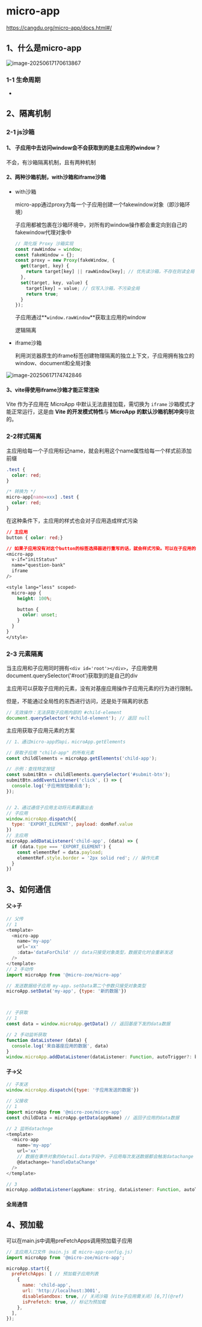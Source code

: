 # micro-app

https://cangdu.org/micro-app/docs.html#/

## 1、什么是micro-app

![image-20250617170613867](./assets/image-20250617170613867.png)

### 1-1 生命周期



- 

## 2、隔离机制

### 2-1 js沙箱

#### 1、 子应用中去访问window会不会获取到的是主应用的window？

不会，有沙箱隔离机制，且有两种机制

#### 2、两种沙箱机制，with沙箱和iframe沙箱

- with沙箱

  micro-app通过proxy为每一个子应用创建一个fakewindow对象（即沙箱环境）

  子应用都被包裹在沙箱环境中，对所有的window操作都会重定向到自己的fakewindow代理对象中

  ```js
  // 简化版 Proxy 沙箱实现
  const rawWindow = window;
  const fakeWindow = {};
  const proxy = new Proxy(fakeWindow, {
    get(target, key) {
      return target[key] || rawWindow[key]; // 优先读沙箱，不存在则读全局
    },
    set(target, key, value) {
      target[key] = value; // 仅写入沙箱，不污染全局
      return true;
    }
  });
  ```

  子应用通过**`window.rawWindow`**获取主应用的window

  逻辑隔离

  

- iframe沙箱

  利用浏览器原生的iframe标签创建物理隔离的独立上下文，子应用拥有独立的window、document和全局对象

![image-20250617174742846](./assets/image-20250617174742846.png)

#### 3、vite得使用iframe沙箱才能正常渲染

Vite 作为子应用在 MicroApp 中默认无法直接加载，需切换为 `iframe` 沙箱模式才能正常运行，这是由 **Vite 的开发模式特性**与 **MicroApp 的默认沙箱机制冲突**导致的。

### 2-2样式隔离

主应用给每一个子应用标记name，就会利用这个name属性给每一个样式前添加前缀

```css
.test {
  color: red;
}

/* 转换为 */
micro-app[name=xxx] .test {
  color: red;
}
```

在这种条件下，主应用的样式也会对子应用造成样式污染

```css
// 主应用 
button { color: red;}

// 如果子应用没有对这个button的标签选择器进行重写的话，就会样式污染。可以在子应用的界面下重写button样式
<micro-app
  v-if="initStatus"
  name="question-bank"
  iframe
/>

<style lang="less" scoped>
  micro-app {
    height: 100%;

    button {
      color: unset;
    }
  }
}
</style>

```

### 2-3 元素隔离

当主应用和子应用同时拥有`<div id='root'></div>`，子应用使用document.querySelector('#root')获取到的是自己的div

主应用可以获取子应用的元素，没有对基座应用操作子应用元素的行为进行限制。

但是，不能通过全局性的东西进行访问，还是处于隔离的状态

```js
// 无效操作：无法获取子应用内部的 #child-element
document.querySelector('#child-element'); // 返回 null
```

主应用获取子应用元素的方案

```js
// 1、通过micro-app的api，microApp.getElements

// 获取子应用 "child-app" 的所有元素
const childElements = microApp.getElements('child-app');

// 示例：查找特定按钮
const submitBtn = childElements.querySelector('#submit-btn');
submitBtn.addEventListener('click', () => {
  console.log('子应用按钮被点击');
});


// 2、通过通信子应用主动将元素暴露出去
// 子应用
window.microApp.dispatch({
  type: 'EXPORT_ELEMENT', payload: domRef.value
})
// 主应用
microApp.addDataListener('child-app', (data) => {
  if (data.type === 'EXPORT_ELEMENT') {
    const elementRef = data.payload;
    elementRef.style.border = '2px solid red'; // 操作元素
  }
})

```


## 3、如何通信

#### 父->子	

```js
// 父传
// 1
<template>
  <micro-app
    name='my-app'
    url='xx'
    :data='dataForChild' // data只接受对象类型，数据变化时会重新发送
  />
</template>
// 2 手动传
import microApp from '@micro-zoe/micro-app'

// 发送数据给子应用 my-app，setData第二个参数只接受对象类型
microApp.setData('my-app', {type: '新的数据'})



// 子获取
// 1
const data = window.microApp.getData() // 返回基座下发的data数据

// 2 手动监听获取
function dataListener (data) {
  console.log('来自基座应用的数据', data)
}
window.microApp.addDataListener(dataListener: Function, autoTrigger?: boolean)
```

#### 子->父

```js
// 子发送
window.microApp.dispatch({type: '子应用发送的数据'})

// 父接收
// 1
import microApp from '@micro-zoe/micro-app'
const childData = microApp.getData(appName) // 返回子应用的data数据

// 2 监听datachnge
<template>
  <micro-app
    name='my-app'
    url='xx'
    // 数据在事件对象的detail.data字段中，子应用每次发送数据都会触发datachange
    @datachange='handleDataChange'
  />
</template>

// 3
microApp.addDataListener(appName: string, dataListener: Function, autoTrigger?: boolean)
```

#### 全局通信

## 4、预加载

可以在main.js中调用preFetchApps调用预加载子应用

```js
// 主应用入口文件（main.js 或 micro-app-config.js）
import microApp from '@micro-zoe/micro-app';

microApp.start({
  preFetchApps: [ // 预加载子应用列表
    { 
      name: 'child-app', 
      url: 'http://localhost:3001',
      disableSandbox: true, // 关闭沙箱（Vite子应用需关闭）[6,7](@ref)
      isPrefetch: true, // 标记为预加载
    },
  ],
});
```


